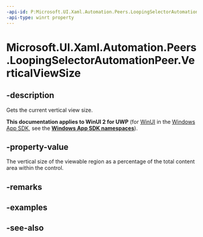 ```yaml
---
-api-id: P:Microsoft.UI.Xaml.Automation.Peers.LoopingSelectorAutomationPeer.VerticalViewSize
-api-type: winrt property
---
```


<!-- Property syntax
public double VerticalViewSize { get; }
-->

# Microsoft.UI.Xaml.Automation.Peers.LoopingSelectorAutomationPeer.VerticalViewSize

## -description
Gets the current vertical view size.

**This documentation applies to WinUI 2 for UWP** (for [WinUI](/windows/apps/winui/winui3/) in the [Windows App SDK](/windows/apps/windows-app-sdk/), see the **[Windows App SDK namespaces](/windows/windows-app-sdk/api/winrt/)**).

## -property-value
The vertical size of the viewable region as a percentage of the total content area within the control.

## -remarks

## -examples

## -see-also
